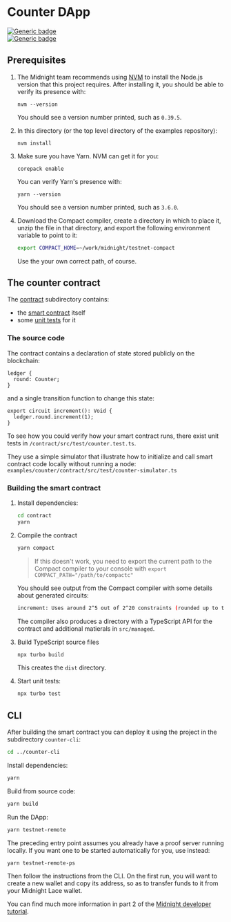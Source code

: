 # Counter DApp

[![Generic badge](https://img.shields.io/badge/Compact%20Compiler-0.21.0-1abc9c.svg)](https://shields.io/)  
[![Generic badge](https://img.shields.io/badge/TypeScript-5.2.2-blue.svg)](https://shields.io/)

## Prerequisites

1. The Midnight team recommends using [NVM](https://github.com/nvm-sh/nvm#installing-and-updating) to install the Node.js version that this project requires. After installing it, you should be able to verify its presence with:
   ```shell
   nvm --version
   ```
   You should see a version number printed, such as `0.39.5`.
2. In this directory (or the top level directory of the examples repository):

   ```shell
   nvm install
   ```

3. Make sure you have Yarn. NVM can get it for you:

   ```shell
   corepack enable
   ```

   You can verify Yarn's presence with:

   ```shell
   yarn --version
   ```

   You should see a version number printed, such as `3.6.0`.

4. Download the Compact compiler, create a directory in which to place it, unzip the file in that directory, and export the following environment variable to point to it:
   ```sh
   export COMPACT_HOME=~/work/midnight/testnet-compact
   ```
   Use the your own correct path, of course.

## The counter contract

The [contract](contract) subdirectory contains:

- the [smart contract](contract/src/counter.compact) itself
- some [unit tests](contract/src/test/counter.test.ts) for it

### The source code

The contract contains a declaration of state stored publicly on the blockchain:

```compact
ledger {
  round: Counter;
}
```

and a single transition function to change this state:

```compact
export circuit increment(): Void {
  ledger.round.increment(1);
}
```

To see how you could verify how your smart contract runs,
there exist unit tests in `/contract/src/test/counter.test.ts`.

They use a simple simulator that illustrate
how to initialize and call smart contract code locally without running a node:
`examples/counter/contract/src/test/counter-simulator.ts`

### Building the smart contract

1. Install dependencies:

   ```sh
   cd contract
   yarn
   ```

2. Compile the contract

   ```sh
   yarn compact
   ```

   > If this doesn't work, you need to export the current path to the Compact compiler to your console with `export COMPACT_PATH="/path/to/compactc"`

   You should see output from the Compact compiler with some details about generated circuits:

   ```sh
   increment: Uses around 2^5 out of 2^20 constraints (rounded up to the nearest power of two).
   ```

   The compiler also produces a directory with a TypeScript API for the contract and additional matierals in `src/managed`.

3. Build TypeScript source files

   ```sh
   npx turbo build
   ```

   This creates the `dist` directory.

4. Start unit tests:
   ```sh
   npx turbo test
   ```

## CLI

After building the smart contract you can deploy it using the project in the subdirectory `counter-cli`:

```sh
cd ../counter-cli
```

Install dependencies:

```sh
yarn
```

Build from source code:

```sh
yarn build
```

Run the DApp:

```sh
yarn testnet-remote
```

The preceding entry point assumes you already have a proof server running locally.
If you want one to be started automatically for you, use instead:

```sh
yarn testnet-remote-ps
```

Then follow the instructions from the CLI. On the first run, you will want to create a new wallet and copy its address, so as to transfer funds to it from your Midnight Lace wallet.

You can find much more information in part 2 of the [Midnight developer tutorial](https://docs.midnight.network/develop/tutorial/building).
